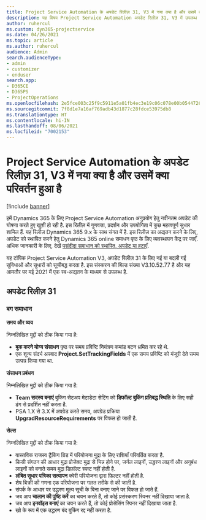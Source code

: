```yaml
---
title: Project Service Automation के अपडेट रिलीज़ 31, V3 में नया क्या है और उसमें क्या परिवर्तन हुआ है
description: यह विषय Project Service Automation अपडेट रिलीज़ 31, V3 में उपलब्ध सुविधाओं और सुधारों को सूचीबद्ध करता है.
author: ruhercul
ms.custom: dyn365-projectservice
ms.date: 04/26/2021
ms.topic: article
ms.author: ruhercul
audience: Admin
search.audienceType:
- admin
- customizer
- enduser
search.app:
- D365CE
- D365PS
- ProjectOperations
ms.openlocfilehash: 2e5fce003c25f9c5911e5a01fb4ec3e19c06c078e00b054472699a522b9cd070
ms.sourcegitcommit: 7f8d1e7a16af769adb43d1877c28fdce53975db8
ms.translationtype: HT
ms.contentlocale: hi-IN
ms.lasthandoff: 08/06/2021
ms.locfileid: "7002153"
---
```

# <a name="whats-new-or-changed-in-project-service-automation-update-release-31-v3"></a>Project Service Automation के अपडेट रिलीज़ 31, V3 में नया क्या है और उसमें क्या परिवर्तन हुआ है

[!include [banner](../includes/psa-now-project-operations.md)]

हमें Dynamics 365 के लिए Project Service Automation अनुप्रयोग हेतु नवीनतम अपडेट की घोषणा करते हुए खुशी हो रही है. इस रिलीज़ में गुणवत्ता, प्रदर्शन और उपयोगिता में कुछ महत्वपूर्ण सुधार शामिल हैं. यह रिलीज़ Dynamics 365 9.x के साथ संगत में है. इस रिलीज़ का अद्यतन करने के लिए, अपडेट को स्थापित करने हेतु Dynamics 365 online समाधन पृष्ठ के लिए व्यवस्थापन केंद्र पर जाएँ. अधिक जानकारी के लिए, देखें [पसंदीदा समाधान को स्थापित, अपडेट या हटाएँ](/power-platform/admin/install-remove-preferred-solution).

यह टॉपिक Project Service Automation V3, अपडेट रिलीज़ 31 के लिए नई या बदली गई सुविधाओं और सुधारों को सूचीबद्ध करता है. इस संस्करण की बिल्ड संख्या V3.10.52.77 है और यह आमतौर पर मई 2021 में एक स्व-अद्यतन के माध्यम से उपलब्ध है.

## <a name="update-release-31"></a>अपडेट रिलीज़ 31

### <a name="bug-fixes"></a>बग समाधान

**समय और व्यय**

निम्नलिखित मुद्दों को ठीक किया गया है:

- **बुक करने योग्य संसाधन** पृष्ठ पर समय प्रविष्टि नियंत्रण कमांड बटन भ्रमित कर रहे थे.
- एक शून्य संदर्भ अपवाद **Project.SetTrackingFields** में एक समय प्रविष्टि को मंजूरी देते समय उत्पन्न किया गया था.

**संसाधन प्रबंधन**

निम्नलिखित मुद्दों को ठीक किया गया है:

- **Team सदस्य बनाएं** बुकिंग सेटअप मेटाडेटा सेटिंग को **डिफॉल्ट बुकिंग प्रतिबद्ध स्थिति** के लिए सही ढंग से प्रदर्शित नहीं करता है.
- PSA 1.X से 3.X में अपग्रेड करते समय, अपग्रेड प्रक्रिया **UpgradResourceRequirements** पर विफल हो जाती है.


**सेल्स**

निम्नलिखित मुद्दों को ठीक किया गया है:

- वास्तविक राजस्व ट्रैकिंग ग्रिड में परियोजना मुद्रा के लिए राशियाँ परिवर्तित करता है.
- किसी संगठन की आधार मुद्रा प्रोजेक्ट मुद्रा से भिन्न होने पर, जर्नल लाइनों, उद्धरण लाइनों और अनुबंध लाइनों को बनाते समय मुद्रा डिफ़ॉल्ट स्पष्ट नहीं होती है.
- **लंबित सुधार पत्रिका सत्यापन** क्वेरी परियोजना द्वारा फ़िल्टर नहीं होती है.
- शेष बिक्री की गणना एक परियोजना पर गलत तरीके से की जाती है.
- संपर्क के आधार पर उद्धरण मूल्य सूची के बिना बनाए जाने पर विफल हो जाते हैं.
- जब आप **चालान की पुष्टि करें** का चयन करते हैं, तो कोई प्रसंस्करण स्पिनर नहीं दिखाया जाता है.
- जब आप **इनवॉइस बनाएं** का चयन करते हैं, तो कोई प्रोसेसिंग स्पिनर नहीं दिखाया जाता है.
- खो के रूप में एक उद्धरण बंद बुकिंग रद्द नहीं करता है.







